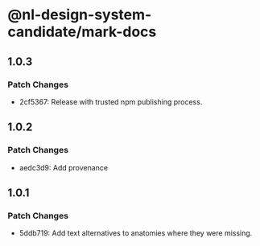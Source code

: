 # @nl-design-system-candidate/mark-docs

## 1.0.3

### Patch Changes

- 2cf5367: Release with trusted npm publishing process.

## 1.0.2

### Patch Changes

- aedc3d9: Add provenance

## 1.0.1

### Patch Changes

- 5ddb719: Add text alternatives to anatomies where they were missing.
